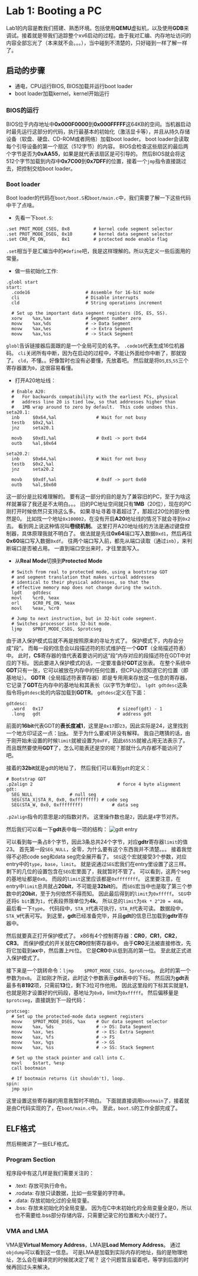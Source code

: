 # Lab 1: Booting a PC
Lab1的内容是教我们搭建、熟悉环境。包括使用**QEMU**虚拟机，以及使用**GDB**来调试。接着就是带我们追踪整个xv6启动的过程。由于我对汇编、内存地址访问的内容全部忘光了（本来就不会。。。），当中碰到不清楚的，只好碰到一样了解一样了。

## 启动的步骤
* 通电，CPU运行BIOS, BIOS加载并运行boot loader
* boot loader加载kernel，kernel开始运行

### BIOS的运行
BIOS位于内存地址中**0x000F0000**到**0x000FFFFF**这64KB的空间。当机器启动时最先运行这部分的代码，执行最基本的初始化（激活显卡等），并且从持久存储设备（软盘、硬盘、CD-ROM或者网络）加载boot loader。
boot loader会读取每个引导设备的第一个扇区（512字节）的内容。
BIOS会检查这些扇区的最后两个字节是否为**0xAA55**，如果是就代表该扇区是可引导的。
然后BIOS就会将这512个字节加载到内存中**0x7C00**到**0x7DFF**的位置，接着一个`jmp`指令直接跳过去，把控制交给boot loader。

### Boot loader
Boot loader的代码在`boot/boot.S`和`boot/main.c`中，我们需要了解一下这些代码中干了点啥。
* 先看一下`boot.S`:
```
.set PROT_MODE_CSEG, 0x8         # kernel code segment selector
.set PROT_MODE_DSEG, 0x10        # kernel data segment selector
.set CR0_PE_ON,      0x1         # protected mode enable flag
```
`.set`相当于是汇编当中的`#define`吧，我是这样理解的。所以先定义一些后面用的常量。

* 做一些初始化工作:
```
.globl start
start:
  .code16                     # Assemble for 16-bit mode
  cli                         # Disable interrupts
  cld                         # String operations increment

  # Set up the important data segment registers (DS, ES, SS).
  xorw    %ax,%ax             # Segment number zero
  movw    %ax,%ds             # -> Data Segment
  movw    %ax,%es             # -> Extra Segment
  movw    %ax,%ss             # -> Stack Segment
```
`globl`告诉链接器后面跟的是一个全局可见的名字。
`.code16`代表生成16位机器码。
`cli`关闭所有中断，因为在启动的过程中，不能让外面给你中断了，那就毁了。
`cld`，不懂。。好像暂时也没有必要懂，先放着吧。
然后就是将`DS`,`ES`,`SS`三个寄存器置为`0`，这很容易看懂。

* 打开A20地址线：
```
  # Enable A20:
  #   For backwards compatibility with the earliest PCs, physical
  #   address line 20 is tied low, so that addresses higher than
  #   1MB wrap around to zero by default.  This code undoes this.
seta20.1:
  inb     $0x64,%al               # Wait for not busy
  testb   $0x2,%al
  jnz     seta20.1

  movb    $0xd1,%al               # 0xd1 -> port 0x64
  outb    %al,$0x64

seta20.2:
  inb     $0x64,%al               # Wait for not busy
  testb   $0x2,%al
  jnz     seta20.2

  movb    $0xdf,%al               # 0xdf -> port 0x60
  outb    %al,$0x60
```
这一部分是比较难理解的。
要有这一部分的目的是为了兼容旧的PC，至于为啥这样就兼容了我还是不太明白。。。
旧的PC地址空间就只有**1MB**（20位），现在的PC刚打开时候依然只支持这么多。
如果寻址寻着寻着超过了，那超过20位的部分依然是0。
比如找一个地址`0x100002`，在没有开启**A20**地址线的情况下就会寻到`0x2`去。
看到网上说这种情况叫**卷绕机制**。
这里打开A20地址线的方法是通过键盘控制器，具体原理我就不明白了。
做法就是先往**0x64**端口写入数据`0xd1`，然后再往**0x60**端口写入数据`0xdf`。
往两个端口写入前，都先从端口读取（通过`inb`），来判断端口是否被占用。
一直到端口空出来时，才往里面写入。

* 从**Real Mode**切换到**Protected Mode**
```
  # Switch from real to protected mode, using a bootstrap GDT
  # and segment translation that makes virtual addresses
  # identical to their physical addresses, so that the
  # effective memory map does not change during the switch.
  lgdt    gdtdesc
  movl    %cr0, %eax
  orl     $CR0_PE_ON, %eax
  movl    %eax, %cr0

  # Jump to next instruction, but in 32-bit code segment.
  # Switches processor into 32-bit mode.
  ljmp    $PROT_MODE_CSEG, $protcseg
```
由于进入保护模式后就不再是按照原来的寻址方式了。
保护模式下，内存会分成"段"。
而每一段的信息会以段描述符的形式维护在一个**GDT**（全局描述符表）中。
此时，**CS**寄存器的值代表着要访问的这“段”内存对应的段描述符在GDT中对应的下标。
因此要进入保护模式的话，一定要准备好**GDT**这张表。
在整个系统中**GDT**只有一张，它可以被放在内存中的任何位置，但CPU必须知道它的位置（即基地址）。
**GDTR**（全局描述符表寄存器）即是专用用来存放这一信息的寄存器，它记录了**GDT**在内存中的基地址和其表长（以字节为单位）。
`lgdt gdtdesc`这条指令将`gdtdesc`处的内容加载到**GDTR**。
`gdtdesc`定义在下面：
```
gdtdesc:
  .word   0x17                            # sizeof(gdt) - 1
  .long   gdt                             # address gdt
```
前面的**16bit**代表GDT的**表长度减1**，这里是`0x17`即`23`，因此实际是24，这里找到一个地方印证这一点：[link](
https://en.wikibooks.org/wiki/X86_Assembly/Global_Descriptor_Table)。
至于为什么要减1并没有解释。
我自己瞎猜的话，由于刚开始未设置的时候`limit`就被设置为`0xFF`，因此`65535`就被占用无法表示了。
而且既然要使用**GDT**了，怎么可能表还是空的呢？那就什么内存都不能访问了吧。

接着的**32bit**就是gdt的地址了，
然后我们可以看到`gdt`的定义：
```
# Bootstrap GDT
.p2align 2                                # force 4 byte alignment
gdt:
  SEG_NULL				# null seg
  SEG(STA_X|STA_R, 0x0, 0xffffffff)	# code seg
  SEG(STA_W, 0x0, 0xffffffff)	        # data seg
```
`.p2align`指令的意思是`2`的指数对齐。
这里操作数也是`2`，因此是`4`字节对齐。

然后我们可以看一下**gdt**表中每一项的结构：
![gdt entry](https://raw.githubusercontent.com/Irving-cl/mit-6.828-learning/master/lab1/gdt_entry.gif)

可以看到每一条占8个字节，因此3条总共24个字节，对应**gdtr**寄存器`limit`的值23。
首先第一段`SEG_NULL`，全零，为什么要有这个东西我并不清楚。。。
接着我觉得不必把code seg和data seg完全展开看了。
`SEG`这个宏就接受3个参数，对应entry中的`type`，`base`，`limit`。
就是说通过`SEG`宏我们在entry里设置了这三样。
剩下的几位的设置包含在`SEG`宏里面了，我就暂时不管了。
可以看到，这两个seg的基地址都是`0x0`。
而段的`limit`这里应该都是`0xffffffff`。
这里要注意，在entry中`limit`总共就占**20bit**，不可能是**32bit**的。
而`SEG`宏当中也是取了第三个参数中的**20bit**，至于为何依然不得而知。
因此最后得到的`limit`为`0xfffff`。
`SEG`中还将`G bit`置为`1`，代表段界限单位为**4k**。
所以总的`limit`为`4k * 2^20 = 4GB`。
最后看一下`type`。
代码段中，`STA_X`代表可执行，`STA_R`代表可读。
数据段中，`STA_W`代表可写。
到这里，**gdt**已经准备完毕，并且**gdt**的信息已加载到**gdtr**寄存器中。

然后就要真正打开保护模式了。
x86有4个控制寄存器：**CR0**，**CR1**，**CR2**，**CR3**。
而保护模式的开关就在**CR0**控制寄存器中。
由于**CR0**无法被直接修改，先将它加载到**ax**中，然后置上`PE`位。
它是**CR0**中从低到高的第一位。
至此就正式进入保护模式了。

接下来是一个跳转命令：`ljmp    $PROT_MODE_CSEG, $protcseg`。
此时的第一个参数为`0x8`。
正如刚才所说，此时这个参数表示**gdt**表中的下标。
然后因为**gdt**表最多有**8192**项，只需前**13**位，剩下3位可作他用。
因此这里段的下标其实就是**1**，也就是刚才设置好的代码段，基地址为`0x0`，limit为`0xfffff`。
然后偏移量是`$protcseg`，直接跳到下一段代码：

```
protcseg:
  # Set up the protected-mode data segment registers
  movw    $PROT_MODE_DSEG, %ax    # Our data segment selector
  movw    %ax, %ds                # -> DS: Data Segment
  movw    %ax, %es                # -> ES: Extra Segment
  movw    %ax, %fs                # -> FS
  movw    %ax, %gs                # -> GS
  movw    %ax, %ss                # -> SS: Stack Segment
  
  # Set up the stack pointer and call into C.
  movl    $start, %esp
  call bootmain

  # If bootmain returns (it shouldn't), loop.
spin:
  jmp spin
```
这里设置这些寄存器的用意我暂时不明白。
下面就直接调用`bootmain`了，接着就是由C代码实现的了，在`boot/main.c`中。
至此，`boot.S`的工作全部完成了。

## ELF格式
然后稍微讲了一些ELF格式。

### Program Section
程序段中有这几样是我们需要关注的：
*    .text: 存放可执行命令。
*    .rodata: 存放只读数据，比如一些常量的字符串。
*    .data: 存放初始化过的全局变量。
*    .bss: 存放未初始化的全局变量。
因为在C中未初始化的全局变量全是0，所以也不需要给.bss部分存储内容，只需要记录它的位置和大小就行了。

### VMA and LMA
VMA是**Virtual Memory Address**，LMA是**Load Memory Address**。
通过`objdump`可以看到这一信息。
可是LMA是加载到实际内存的地址，指的是物理地址，怎么会在编译完的时候就决定了呢？
这个问题暂且留着吧，等学到后面的时候再回过头来解决。
